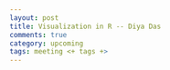 ```yaml
---
layout: post
title: Visualization in R -- Diya Das
comments: true
category: upcoming
tags: meeting <+ tags +>
---
```



